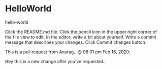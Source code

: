 # HelloWorld
hello-world


Click the README.md file.
Click the  pencil icon in the upper right corner of the file view to edit.
In the editor, write a bit about yourself.
Write a commit message that describes your changes.
Click Commit changes button.


This is a pull request from Anurag.. @ 08:01 pm Feb 16, 2020;


Hey this is a new change after you've requested..
